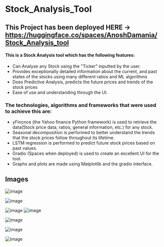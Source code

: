 # Stock_Analysis_Tool

## This Project has been deployed HERE -> https://huggingface.co/spaces/AnoshDamania/Stock_Analysis_tool

#### This is a Stock Analysis tool which has the following features:
* Can Analyse any Stock using the "Ticker" inputted by the user.
* Provides exceptionally detailed information about the current, and past states of the stocks using many different ratios and ML algorithms
* Does Predictive Analysis, predicts the future prices and trends of the stock prices
* Ease of use and understanding through the UI.

### The technologies, algorithms and frameworks that were used to achieve this are:
* yFincnce (the Yahoo finance Python framework) is used to retrieve the data(Stock price data, ratios, general information, etc.) for any stock.
* Seasonal decomposition is performed to better understand the trends that the stock prices follow throughout its lifetime.
* LSTM regression is performed to predict future stock prices based on past values.
* Gradio (Spaces when deployed) is used to create an excellent UI for the tool.
* Graphs and plots are made using Matplotlib and the gradio interface.

## Images

![image](https://github.com/AnoshDamania/Stock_Analysis_Tool/assets/72311146/bebd10b6-2d0a-4895-86cc-f20e8cb98750)

![image](https://github.com/AnoshDamania/Stock_Analysis_Tool/assets/72311146/63aa1794-59e8-4387-87ea-57ccc5f75c40)

![image](https://github.com/AnoshDamania/Stock_Analysis_Tool/assets/72311146/4e0b36f3-a042-433c-b46c-d0c89a1845c5) ![image](https://github.com/AnoshDamania/Stock_Analysis_Tool/assets/72311146/d53318a0-b2d0-4f16-aa43-1a2fa312ff51)

![image](https://github.com/AnoshDamania/Stock_Analysis_Tool/assets/72311146/d2e16f9a-46f6-456a-ba88-7d15dbaf1428)

![image](https://github.com/AnoshDamania/Stock_Analysis_Tool/assets/72311146/4076253d-e5c5-4853-8ed9-d148b5f42117)

![image](https://github.com/AnoshDamania/Stock_Analysis_Tool/assets/72311146/40b045a8-0b4b-4af6-a48f-c71bd0bd11e8)

